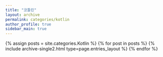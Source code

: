 ```yaml
---
title: "코틀린"
layout: archive
permalink: categories/kotlin
author_profile: true
sidebar_main: true
---
```


{% assign posts = site.categories.Kotlin %}
{% for post in posts %} {% include archive-single2.html type=page.entries_layout %} {% endfor %}
